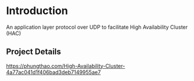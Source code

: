 # Introduction

An application layer protocol over UDP to facilitate High Availability Cluster (HAC)

## Project Details 

https://phungthao.com/High-Availability-Cluster-4a77ac041d1f406bad3deb7149955ae7


